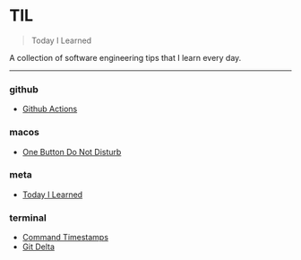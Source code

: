 # TIL

> Today I Learned


A collection of software engineering tips that I learn every day.

---

### github

- [Github Actions](github/github-actions.md)

### macos

- [One Button Do Not Disturb](macos/one-button-do-not-disturb.md)

### meta

- [Today I Learned](meta/today-i-learned.md)

### terminal

- [Command Timestamps](terminal/command-timestamps.md)
- [Git Delta](terminal/git-delta.md)

